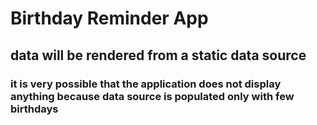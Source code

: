 # Birthday Reminder App

## data will be rendered from a static data source

### it is very possible that the application does not display anything because data source is populated only with few birthdays
